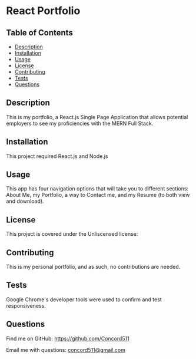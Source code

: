 # React Portfolio


## Table of Contents
* [Description](#description)
* [Installation](#installation)
* [Usage](#usage)
* [License](#license)
* [Contributing](#contributing)
* [Tests](#tests)
* [Questions](#questions)


## Description

This is my portfolio, a React.js Single Page Application that allows potential employers to see my proficiencies with the MERN Full Stack.

## Installation

This project required React.js and Node.js

## Usage

This app has four navigation options that will take you to different sections: About Me, my Portfolio, a way to Contact me, and my Resume (to both view and download).

## License
This project is covered under the Unliscensed license: 


## Contributing

This is my personal portfolio, and as such, no contributions are needed.

## Tests

Google Chrome's developer tools were used to confirm and test responsiveness.

## Questions

Find me on GitHub: https://github.com/Concord511

Email me with questions: concord511@gmail.com
